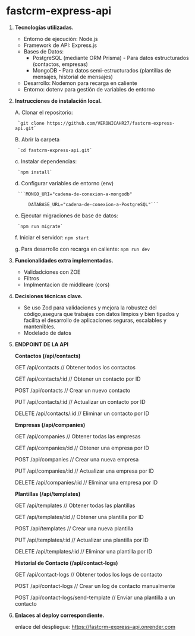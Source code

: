 # fastcrm-express-api

1. **Tecnologías utilizadas.**
    + Entorno de ejecución: Node.js
    + Framework de API: Express.js
    + Bases de Datos:
        + PostgreSQL (mediante ORM Prisma) - Para datos estructurados (contactos, empresas)
        + MongoDB - Para datos semi-estructurados (plantillas de mensajes, historial de mensajes)
    + Desarrollo: Nodemon para recarga en caliente
    + Entorno: dotenv para gestión de variables de entorno

2. **Instrucciones de instalación local.**

    A. Clonar el repositorio:

        `git clone https://github.com/VERONICAHR27/fastcrm-express-api.git`

    B. Abrir la carpeta

        `cd fastcrm-express-api.git`

    c. Instalar dependencias:
   
        `npm install`

    d. Configurar variables de entorno (env)

        ```MONGO_URI="cadena-de-conexion-a-mongodb"

            DATABASE_URL="cadena-de-conexion-a-PostgreSQL"```

    e. Ejecutar migraciones de base de datos:

        `npm run migrate`

    f. Iniciar el servidor:
        `npm start`

    g. Para desarrollo con recarga en caliente:
        `npm run dev`

3. **Funcionalidades extra implementadas.**
    + Validadciones con ZOE
    + Filtros
    + Implmentacion de middleare (cors)

4. **Decisiones técnicas clave.**
    + Se uso Zod para validaciones y mejora la robustez del código,asegura que trabajes con datos limpios y bien tipados y facilita el desarrollo de aplicaciones seguras, escalables y mantenibles.
    + Modelado de datos
5. **ENDPOINT DE LA API**

    **Contactos (/api/contacts)**

    GET    /api/contacts           // Obtener todos los contactos

    GET    /api/contacts/:id       // Obtener un contacto por ID

    POST   /api/contacts           // Crear un nuevo contacto

    PUT    /api/contacts/:id       // Actualizar un contacto por ID

    DELETE /api/contacts/:id       // Eliminar un contacto por ID

    **Empresas (/api/companies)**

    GET    /api/companies           // Obtener todas las empresas

    GET    /api/companies/:id       // Obtener una empresa por ID

    POST   /api/companies           // Crear una nueva empresa

    PUT    /api/companies/:id       // Actualizar una empresa por ID

    DELETE /api/companies/:id       // Eliminar una empresa por ID

    **Plantillas (/api/templates)**

    GET    /api/templates           // Obtener todas las plantillas

    GET    /api/templates/:id       // Obtener una plantilla por ID

    POST   /api/templates           // Crear una nueva plantilla

    PUT    /api/templates/:id       // Actualizar una plantilla por ID

    DELETE /api/templates/:id       // Eliminar una plantilla por ID

    **Historial de Contacto (/api/contact-logs)**
    
    GET    /api/contact-logs            // Obtener todos los logs de contacto

    POST   /api/contact-logs            // Crear un log de contacto manualmente

    POST   /api/contact-logs/send-template // Enviar una plantilla a un contacto

6. **Enlaces al deploy correspondiente.**

    enlace del despliegue: https://fastcrm-express-api.onrender.com